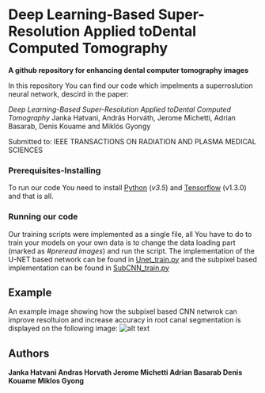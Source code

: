 

# Deep Learning-Based Super-Resolution Applied toDental Computed Tomography

**A github repository for enhancing dental computer tomography images**

In this repository You can find our code which impelments a superroslution neural network, descird in the paper:

*Deep Learning-Based Super-Resolution Applied toDental Computed Tomography*
Janka Hatvani, András Horváth, Jerome Michetti, Adrian Basarab, Denis Kouame and Miklós Gyongy

Submitted to:
IEEE TRANSACTIONS ON RADIATION AND PLASMA MEDICAL SCIENCES

### Prerequisites-Installing

To run our code You need to install [Python](https://www.python.org/)  (*v3.5*) and  [Tensorflow](https://www.tensorflow.org/) (v1.3.0) and that is all.

### Running our code
 Our training scripts were implemented as a single file, all You have to do to train your models on your own data is to change the data loading part (marked as *#preread images*) and run the script.
 The implementation of the U-NET based network can be found in  [Unet_train.py](https://github.com/horan85/dentalsuperresolution/blob/master/Unet_train.py)
 and the subpixel based implementation can be found in  [SubCNN_train.py](https://github.com/horan85/dentalsuperresolution/blob/master/SubCNN_train.py)

## Example
An example image showing how the subpixel based CNN netwrok can improve resoltuion and increase accuracy in root canal segmentation is displayed on the following image:
![alt text](https://github.com/horan85/dentalsuperresolution/raw/master/tooth11a_segment.png)

## Authors
**Janka Hatvani 
Andras Horvath 
Jerome Michetti 
Adrian Basarab 
Denis Kouame 
Miklos Gyong** 
